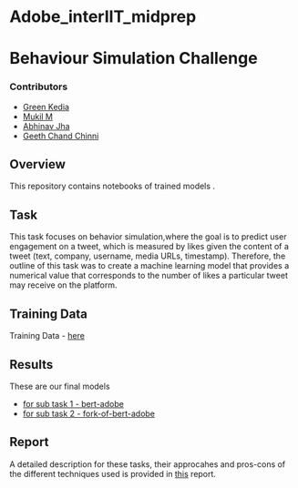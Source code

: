 # Adobe_interIIT_midprep
# Behaviour Simulation Challenge

### Contributors

- [Green Kedia](https://github.com/Green-kedia)
- [Mukil M](https://github.com/Whintyr)
- [Abhinav Jha](https://github.com/Aielite29)
- [Geeth Chand Chinni](https://github.com/Izgeeth)

  
## Overview
This repository contains notebooks of trained models . 

## Task
This task focuses on behavior simulation,where the goal is to predict user engagement on a tweet, which is measured by likes given the content of a tweet (text, company, username, media URLs, timestamp). Therefore, the outline of this task was to create a machine learning model that provides a numerical value that corresponds to the number of likes a particular tweet may receive on the platform.

## Training Data 

Training Data - [here](https://docs.google.com/spreadsheets/d/1oKN_4cMNQHMNrmTSjzKqiJpvDTQA0dAH/edit?usp=drive_link&ouid=101476968084918341858&rtpof=true&sd=true)

## Results

These are our final models 
- [for sub task 1 - bert-adobe](https://github.com/Izgeeth/Adobe_interIIT_midprep/blob/main/bert-adobe%20(1).ipynb) 
- [for sub task 2 - fork-of-bert-adobe](https://github.com/Izgeeth/Adobe_interIIT_midprep/blob/main/fork-of-bert-adobe.ipynb)

## Report

A detailed description for these tasks, their approcahes and pros-cons of the  different techniques used is provided in [this](https://drive.google.com/file/d/1dlhpXM8WYs28mOWwqkchNw1ogfnf1WRn/view?usp=sharing) report.


